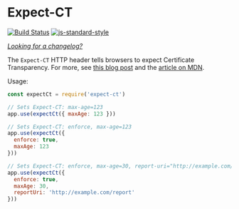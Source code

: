 Expect-CT
=========
[![Build Status](https://travis-ci.org/helmetjs/expect-ct.svg?branch=master)](https://travis-ci.org/helmetjs/expect-ct)
[![js-standard-style](https://img.shields.io/badge/code%20style-standard-brightgreen.svg)](http://standardjs.com/)

[_Looking for a changelog?_](https://github.com/helmetjs/helmet/blob/master/HISTORY.md)

The `Expect-CT` HTTP header tells browsers to expect Certificate Transparency. For more, see [this blog post](https://scotthelme.co.uk/a-new-security-header-expect-ct/) and the [article on MDN](https://developer.mozilla.org/en-US/docs/Web/HTTP/Headers/Expect-CT).

Usage:

```javascript
const expectCt = require('expect-ct')

// Sets Expect-CT: max-age=123
app.use(expectCt({ maxAge: 123 }))

// Sets Expect-CT: enforce, max-age=123
app.use(expectCt({
  enforce: true,
  maxAge: 123
}))

// Sets Expect-CT: enforce, max-age=30, report-uri="http://example.com/report"
app.use(expectCt({
  enforce: true,
  maxAge: 30,
  reportUri: 'http://example.com/report'
}))
```
